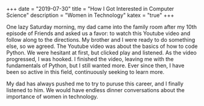 +++
date = "2019-07-30"
title = "How I Got Interested in Computer Science"
description = "Women in Technology"
katex = "true"
+++

One lazy Saturday morning, my dad came into the family room after my 10th episode of Friends and asked us a favor: to watch this Youtube video and follow along to the directions. My brother and I were ready to do something else, so we agreed. The Youtube video was about the basics of how to code Python. We were hesitant at first, but clicked play and listened. As the video progressed, I was hooked. I finished the video, leaving me with the fundamentals of Python, but I still wanted more. Ever since then, I have been so active in this field, continuously seeking to learn more. 

My dad has always pushed me to try to puruse this career, and I finally listened to him. We would have endless dinner conversations about the importance of women in technology. 